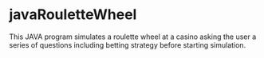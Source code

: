 # javaRouletteWheel
This JAVA program simulates a roulette wheel at a casino asking the user a series of questions including betting strategy before starting simulation.
